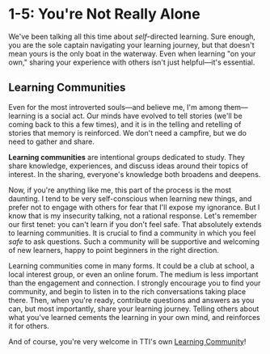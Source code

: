 # 1-5: You're Not Really Alone

We've been talking all this time about _self_-directed learning. Sure enough, you are the sole captain navigating your learning journey, but that doesn't mean yours is the only boat in the waterway. Even when learning "on your own," sharing your experience with others isn't just helpful—it's essential. 

## Learning Communities

Even for the most introverted souls—and believe me, I'm among them—learning is a social act. Our minds have evolved to tell stories (we'll be coming back to this a few times), and it is in the telling and retelling of stories that memory is reinforced. We don't need a campfire, but we do need to gather and share. 

**Learning communities** are intentional groups dedicated to study. They share knowledge, experiences, and discuss ideas around their topics of interest. In the sharing, everyone's knowledge both broadens and deepens.

Now, if you're anything like me, this part of the process is the most daunting. I tend to be very self-conscious when learning new things, and prefer not to engage with others for fear that I'll expose my ignorance. But I know that is my insecurity talking, not a rational response. Let's remember our first tenet: you can't learn if you don't feel safe. That absolutely extends to learning communities. It is crucial to find a community in which you feel _safe_ to ask questions. Such a community will be supportive and welcoming of new learners, happy to point beginners in the right direction.

Learning communities come in many forms. It could be a club at school, a local interest group, or even an online forum. The medium is less important than the engagement and connection. I strongly encourage you to find your community, and begin to listen in to the rich conversations taking place there. Then, when you're ready, contribute questions and answers as you can, but most importantly, share your learning journey. Telling others about what you've learned cements the learning in your own mind, and reinforces it for others.

And of course, you're very welcome in TTI's own [Learning Community](https://discord.gg/taggartinstitute)!

